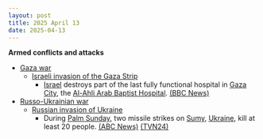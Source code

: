 ```yaml
---
layout: post
title: 2025 April 13
date: 2025-04-13
---
```



**Armed conflicts and attacks**

* [Gaza war](https://en.wikipedia.org/wiki/Gaza_war "Gaza war")
  + [Israeli invasion of the Gaza Strip](https://en.wikipedia.org/wiki/Israeli_invasion_of_the_Gaza_Strip "Israeli invasion of the Gaza Strip")
    - [Israel](https://en.wikipedia.org/wiki/Israel "Israel") destroys part of the last fully functional hospital in [Gaza City](https://en.wikipedia.org/wiki/Gaza_City "Gaza City"), the [Al-Ahli Arab Baptist Hospital](https://en.wikipedia.org/wiki/Al-Ahli_Arab_Hospital "Al-Ahli Arab Hospital"). [(BBC News)](https://www.bbc.com/news/articles/cjr7l123zy5o)
* [Russo-Ukrainian war](https://en.wikipedia.org/wiki/Russo-Ukrainian_War "Russo-Ukrainian War")
  + [Russian invasion of Ukraine](https://en.wikipedia.org/wiki/Russian_invasion_of_Ukraine "Russian invasion of Ukraine")
    - During [Palm Sunday](https://en.wikipedia.org/wiki/Palm_Sunday "Palm Sunday"), two missile strikes on [Sumy](https://en.wikipedia.org/wiki/Sumy "Sumy"), [Ukraine](https://en.wikipedia.org/wiki/Ukraine "Ukraine"), kill at least 20 people. [(ABC News)](https://abcnews.go.com/International/russian-missile-strike-ukraines-sumy-kills-mayor/story?id=120759230) [(TVN24)](https://tvn24.pl/swiat/ukraina-atak-rakietowy-na-centrum-sum-zginelo-wiele-osob-st8408472)
